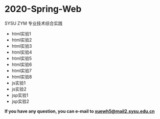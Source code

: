 # 2020-Spring-Web
SYSU ZYM 专业技术综合实践
* html实验1
* html实验2
* html实验3
* html实验4
* html实验5
* html实验6
* html实验7
* html实验8
* js实验1
* js实验2
* jsp实验1
* jsp实验2

**If you have any question, you can e-mail to xuewh5@mail2.sysu.edu.cn**
